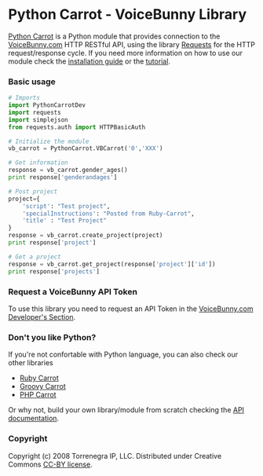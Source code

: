 # Python Carrot - VoiceBunny Library

[Python Carrot](https://github.com/VoiceBunny/python-carrot) is a Python module that provides connection to the [VoiceBunny.com](http://voicebunny.com) HTTP RESTful API, using the library [Requests](https://github.com/kennethreitz/requests) for the HTTP request/response cycle.
If you need more information on how to use our module check the [installation guide](https://github.com/VoiceBunny/python-carrot/wiki/installation) or the [tutorial](https://github.com/VoiceBunny/python-carrot/wiki/Use-tutorial).

### Basic usage

```python
# Imports
import PythonCarrotDev
import requests
import simplejson
from requests.auth import HTTPBasicAuth

# Initialize the module
vb_carrot = PythonCarrot.VBCarrot('0','XXX')

# Get information
response = vb_carrot.gender_ages()
print response['genderandages']

# Post project
project={
    'script': "Test project",
    'specialInstructions': "Posted from Ruby-Carrot",
    'title' : "Test Project" 
}
response = vb_carrot.create_project(project)
print response['project']

# Get a project
response = vb_carrot.get_project(response['project']['id'])
print response['projects']
```

### Request a VoiceBunny API Token
To use this library you need to request an API Token in the [VoiceBunny.com Developer's Section](http://voicebunny.com/developers/token).

### Don't you like Python?
If you're not confortable with Python language, you can also check our other libraries

* [Ruby Carrot](https://github.com/VoiceBunny/ruby-carrot)
* [Groovy Carrot](https://github.com/VoiceBunny/groovy-carrot)
* [PHP Carrot](https://github.com/VoiceBunny/php-carrot)

Or why not, build your own library/module from scratch checking the [API documentation](http://voicebunny.com/developers/index).

### Copyright

Copyright (c) 2008 Torrenegra IP, LLC. Distributed under Creative Commons [CC-BY license](http://creativecommons.org/licenses/by/3.0/).
